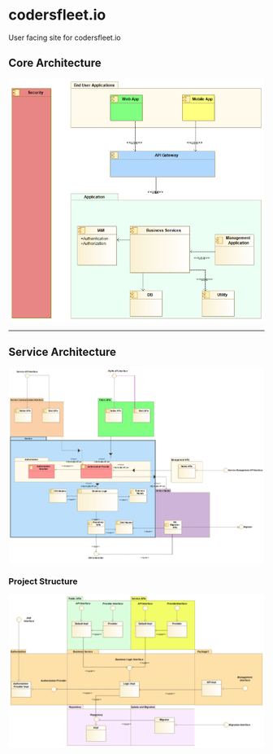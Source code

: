 # codersfleet.io
User facing site for codersfleet.io

## Core Architecture

![Core Architecture](images/Core%20Architecture.png)

****

## Service Architecture

![Service Architecture](images/Service%20Architecture.png)

### Project Structure

![Project Structure](images/Service%20Project%20Structure.png)